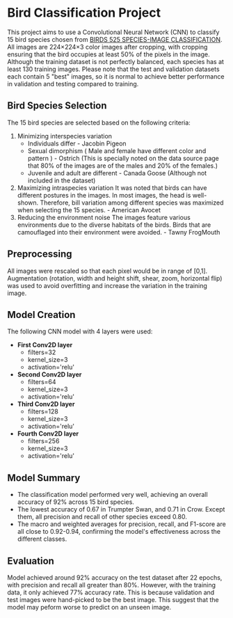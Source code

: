 # Bird Classification Project
This project aims to use a Convolutional Neural Network (CNN) to classify 15 bird species chosen from [BIRDS 525 SPECIES-IMAGE CLASSIFICATION](https://www.kaggle.com/datasets/gpiosenka/100-bird-species).  
All images are 224×224×3 color images after cropping, with cropping ensuring that the bird occupies at least 50% of the pixels in the image. Although the training dataset is not perfectly balanced, each species has at least 130 training images. Please note that the test and validation datasets each contain 5 "best" images, so it is normal to achieve better performance in validation and testing compared to training.


## Bird Species Selection
The 15 bird species are selected based on the following criteria:
1. Minimizing interspecies variation
   - Individuals differ - Jacobin Pigeon
   - Sexual dimorphism ( Male and female have different color and pattern ) - Ostrich (This is specially noted on the data source page that 80% of the images are of the males and 20% of the females.)
   - Juvenile and adult are different - Canada Goose (Although not included in the dataset)
2. Maximizing intraspecies variation
It was noted that birds can have different postures in the images. In most images, the head is well-shown. Therefore, bill variation among different species was maximized when selecting the 15 species. - American Avocet
3. Reducing the environment noise
The images feature various environments due to the diverse habitats of the birds. Birds that are camouflaged into their environment were avoided. - Tawny FrogMouth

## Preprocessing
All images were rescaled so that each pixel would be in range of [0,1]. Augmentation (rotation, width and height shift, shear, zoom, horizontal flip) was used to avoid overfitting and increase the variation in the training image. 

## Model Creation
The following CNN model with 4 layers were used:
- **First Conv2D layer**
  - filters=32
  - kernel_size=3
  - activation='relu'
- **Second Conv2D layer** 
  - filters=64
  - kernel_size=3
  - activation='relu'
- **Third Conv2D layer**
  - filters=128
  - kernel_size=3
  - activation='relu'
- **Fourth Conv2D layer**
  - filters=256
  - kernel_size=3
  - activation='relu'
 
## Model Summary
- The classification model performed very well, achieving an overall accuracy of 92% across 15 bird species.
- The lowest accuracy of 0.67 in Trumpter Swan, and 0.71 in Crow. Except them, all precision and recall of other species exceed 0.80.
- The macro and weighted averages for precision, recall, and F1-score are all close to 0.92-0.94, confirming the model's effectiveness across the different classes.
    
## Evaluation
Model achieved around 92% accuracy on the test dataset after 22 epochs, with precision and recall all greater than 80%. However, with the training data, it only achieved 77% accuracy rate. This is because validation and test images were hand-picked to be the best image. This suggest that the model may peform worse to predict on an unseen image. 

